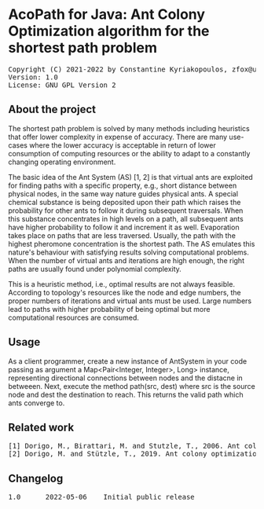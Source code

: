# AcoPath for Java: Ant Colony Optimization algorithm for the shortest path problem

<pre>
Copyright (C) 2021-2022 by Constantine Kyriakopoulos, zfox@users.sourceforge.net
Version: 1.0
License: GNU GPL Version 2
</pre>


## About the project

The shortest path problem is solved by many methods including heuristics that offer lower complexity in expense of accuracy. There are many use-cases where the lower accuracy is acceptable in return of lower consumption of computing resources or the ability to adapt to a constantly changing operating environment.

The basic idea of the Ant System (AS) [1, 2] is that virtual ants are exploited for finding paths with a specific property, e.g., short distance between physical nodes, in the same way nature guides physical ants. A special chemical substance is being deposited upon their path which raises the probability for other ants to follow it during subsequent traversals. When this substance concentrates in high levels on a path, all subsequent ants have higher probability to follow it and increment it as well. Evaporation takes place on paths that are less traversed. Usually, the path with the highest pheromone concentration is the shortest path. The AS emulates this nature's behaviour with satisfying results solving computational problems. When the number of virtual ants and iterations are high enough, the right paths are usually found under polynomial complexity.

This is a heuristic method, i.e., optimal results are not always feasible. According to topology's resources like the node and edge numbers, the proper numbers of iterations and virtual ants must be used. Large numbers lead to paths with higher probability of being optimal but more computational resources are consumed.


## Usage

As a client programmer, create a new instance of AntSystem in your code passing as argument a Map<Pair<Integer, Integer>, Long> instance, representing directional connections between nodes and the distacne in betweeen. Next, execute the method path(src, dest) where src is the source node and dest the destination to reach. This returns the valid path which ants converge to.

## Related work

<pre>
[1] Dorigo, M., Birattari, M. and Stutzle, T., 2006. Ant colony optimization. IEEE computational intelligence magazine, 1(4), pp. 28-39.
[2] Dorigo, M. and Stützle, T., 2019. Ant colony optimization: overview and recent advances. In Handbook of metaheuristics, pp. 311-351. Springer, Cham.
</pre>


## Changelog

<pre>
1.0      2022-05-06    Initial public release
</pre>
